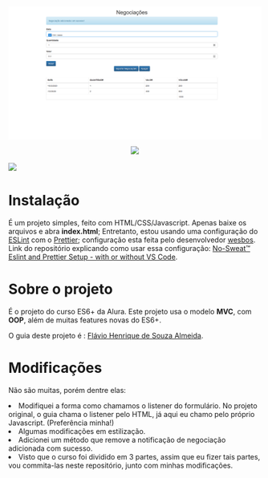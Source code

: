 <img src="img/Screenshot_1.png" align="center"></img>

<p align="center">
<img  src="https://img.shields.io/github/last-commit/tilucast/alura-frame?style=plastic"></img>

<img  src="https://img.shields.io/badge/ESLint-6.0.1-blue"></img>

</p>

# Instalação

É um projeto simples, feito com HTML/CSS/Javascript. Apenas baixe os arquivos e abra **index.html**;
Entretanto, estou usando uma configuração do <a href="https://eslint.org/">ESLint</a> com o <a href="https://prettier.io/">Prettier</a>; configuração esta feita pelo desenvolvedor <a href="https://github.com/wesbos">wesbos</a>.
Link do repositório explicando como usar essa configuração:
<a href="https://github.com/wesbos/eslint-config-wesbos">No-Sweat™ Eslint and Prettier Setup - with or without VS Code</a>.

# Sobre o projeto

É o projeto do curso ES6+ da Alura.
Este projeto usa o modelo **MVC**, com **OOP**, além de muitas features novas do ES6+.

O guia deste projeto é : <a href="https://github.com/flaviohenriquealmeida">Flávio Henrique de Souza Almeida</a>.

# Modificações

Não são muitas, porém dentre elas:

<li>Modifiquei a forma como chamamos o listener do formulário. No projeto original, o guia chama o listener pelo HTML, já aqui eu chamo pelo próprio Javascript. (Preferência minha!)</li>
<li>Algumas modificações em estilização.</li>
<li>Adicionei um método que remove a notificação de negociação adicionada com sucesso.</li>
<li>Visto que o curso foi dividido em 3 partes, assim que eu fizer tais partes, vou commita-las neste repositório, junto com minhas modificações.</li>
